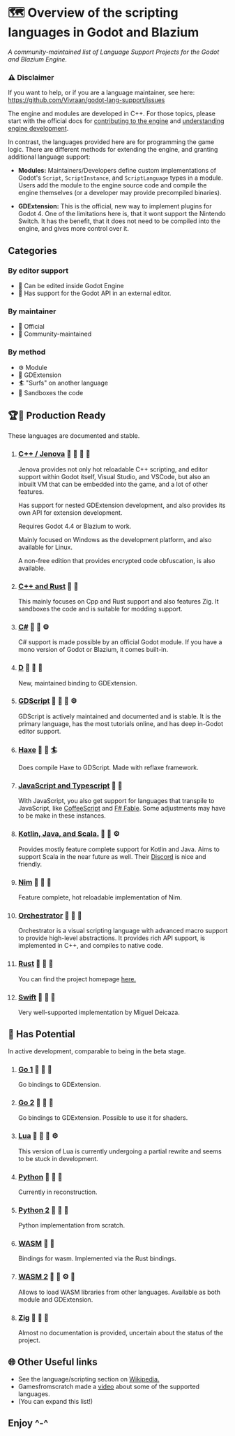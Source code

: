 # 🗺 Overview of the scripting languages in Godot and Blazium

*A community-maintained list of Language Support Projects for the Godot and Blazium Engine.*

### ⚠ Disclaimer

If you want to help, or if you are a language maintainer, see here: https://github.com/Vivraan/godot-lang-support/issues

The engine and modules are developed in C++. For those topics, please start with the official docs for [contributing to the engine](https://docs.godotengine.org/en/stable/community/contributing/index.html) and [understanding engine development](https://docs.godotengine.org/en/stable/development/cpp/index.html).

In contrast, the languages provided here are for programming the game logic. There are different methods for extending the engine, and granting additional language support:

- **Modules:** Maintainers/Developers define custom implementations of Godot's `Script`, `ScriptInstance`, and `ScriptLanguage` types in a module. Users add the module to the engine source code and compile the engine themselves (or a developer may provide precompiled binaries).

- **GDExtension:** This is the official, new way to implement plugins for Godot 4. One of the limitations here is, that it wont support the Nintendo Switch. It has the benefit, that it does not need to be compiled into the engine, and gives more control over it.

## Categories

### By editor support
- 🧬 Can be edited inside Godot Engine 
- 🔌 Has support for the Godot API in an external editor.

### By maintainer
- 💍 Official
- 👥 Community-maintained

### By method
- ⚙️ Module
- 🔧 GDExtension
- 🏄 "Surfs" on another language
- 🏰 Sandboxes the code

## 🏆🥇 Production Ready
   These languages are documented and stable. 

1. ### [C++ / Jenova](https://jenova-framework.github.io/)  🧬 🔌 👥 🔧
   Jenova provides not only hot reloadable C++ scripting, and editor support within Godot itself, Visual Studio, and VSCode, but also an inbuilt VM that can be embedded into the game, and a lot of other features.

   Has support for nested GDExtension development, and also provides its own API for extension development.

   Requires Godot 4.4 or Blazium to work.

   Mainly focused on Windows as the development platform, and also available for Linux.

   A non-free edition that provides encrypted code obfuscation, is also available.

1. ### [C++ and Rust](https://github.com/libriscv/godot-sandbox) 🧬 🏰 
   This mainly focuses on Cpp and Rust support and also features Zig. It sandboxes the code and is suitable for modding support. 

1. ### [C#](https://docs.godotengine.org/en/stable/getting_started/scripting/c_sharp/index.html) 💍 🔌 ⚙️
   C# support is made possible by an official Godot module. If you have a mono version of Godot or Blazium, it comes built-in.

1. ### [D](https://github.com/godot-dlang/godot-dlang) 👥 🔌 🔧
   New, maintained binding to GDExtension. 

1. ### [GDScript](https://docs.godotengine.org/en/stable/getting_started/scripting/gdscript/index.html) 💍 🧬 🔌 ⚙️
   GDScript is actively maintained and documented and is stable. It is the primary language, has the most tutorials online, and has deep in-Godot editor support.

1. ### [Haxe](https://github.com/SomeRanDev/reflaxe.GDScript) 👥 🔌 🏄
   Does compile Haxe to GDScript.
   Made with reflaxe framework.

1. ### [JavaScript and Typescript](https://github.com/godotjs/GodotJS) 👥 🔌 
   With JavaScript, you also get support for languages that transpile to JavaScript, like [CoffeeScript](https://coffeescript.org/) and [F# Fable](https://fable.io/). Some adjustments may have to be make in these instances.

1. ### [Kotlin, Java, and Scala.](https://github.com/utopia-rise/godot-jvm) 👥 🔌 ⚙️
   Provides mostly feature complete support for Kotlin and Java. Aims to support Scala in the near future as well. Their [Discord](https://discord.gg/3NSA7fKBMD) is nice and friendly.

1. ### [Nim](https://github.com/godot-nim/gdext-nim) 👥 🔌 🔧
   Feature complete, hot reloadable implementation of Nim.

1. ### [Orchestrator](https://github.com/CraterCrash/godot-orchestrator)  👥 🧬 🔧
   Orchestrator is a visual scripting language with advanced macro support to provide high-level abstractions.
   It provides rich API support, is implemented in C++, and compiles to native code.

1. ### [Rust](https://github.com/godot-rust/gdext) 👥 🔌 🔧
   You can find the project homepage [here.](https://godot-rust.github.io/)

1. ### [Swift](https://github.com/migueldeicaza/SwiftGodot)  👥 🔌 🔧
   Very well-supported implementation by Miguel Deicaza. 

## 🥉 Has Potential
   In active development, comparable to being in the beta stage.

1. ### [Go 1](https://github.com/godot-go/godot-go/) 👥 🔌 🔧
   Go bindings to GDExtension.

1. ### [Go 2](https://github.com/grow-graphics/gd) 👥 🔌 🔧
   Go bindings to GDExtension.
   Possible to use it for shaders.

1. ### [Lua](https://github.com/perbone/luascript) 👥 🧬 🔌 ⚙️
   This version of Lua is currently undergoing a partial rewrite and seems to be stuck in development.

1. ### [Python](https://github.com/touilleMan/godot-python/tree/godot4-meson) 👥 🧬 🔌
    Currently in reconstruction.

1. ### [Python 2](https://github.com/niklas2902/py4godot) 👥 🧬 🔌
   Python implementation from scratch. 

1. ### [WASM](https://github.com/Dheatly23/godot-wasm) 👥 🏰
   Bindings for wasm. Implemented via the Rust bindings.

1. ### [WASM 2](https://github.com/ashtonmeuser/godot-wasm) 👥 🏰 ⚙️ 🔧
   Allows to load WASM libraries from other languages. Available as both module and GDExtension.

1. ### [Zig](https://github.com/thimenesup/GodotZigBindings) 👥 🔌 🔧
   Almost no documentation is provided, uncertain about the status of the project. 

## 🌐 Other Useful links

- See the language/scripting section on [Wikipedia.](https://en.wikipedia.org/wiki/Godot_(game_engine)#Scripting)
- Gamesfromscratch made a [video](https://youtu.be/VqcMlS-IJl4) about some of the supported languages.
- (You can expand this list!)

## Enjoy ^-^
